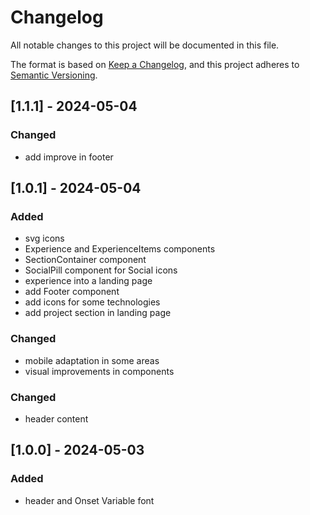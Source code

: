 # Changelog

All notable changes to this project will be documented in this file.

The format is based on [Keep a Changelog](https://keepachangelog.com/en/1.0.0/),
and this project adheres to [Semantic Versioning](https://semver.org/spec/v2.0.0.html).

## [1.1.1] - 2024-05-04

### Changed

- add improve in footer

## [1.0.1] - 2024-05-04

### Added

- svg icons
- Experience and ExperienceItems components
- SectionContainer component
- SocialPill component for Social icons
- experience into a landing page
- add Footer component
- add icons for some technologies
- add project section in landing page

### Changed

- mobile adaptation in some areas
- visual improvements in components

### Changed

- header content

## [1.0.0] - 2024-05-03

### Added

- header and Onset Variable font